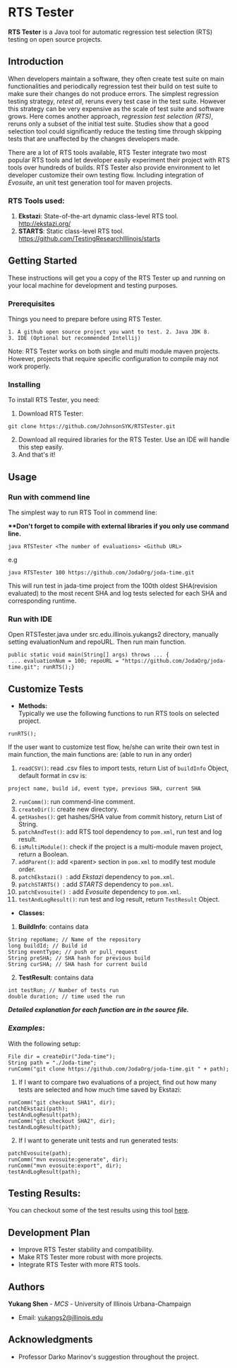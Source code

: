 
# RTS Tester  
  
**RTS Tester** is a Java tool for automatic regression test selection (RTS) testing on open source projects.  
  
## Introduction  
  
When developers maintain a software, they often create test suite on main functionalities and periodically regression test their build on test suite to make sure their changes do not produce errors. The simplest regression testing strategy, *retest all*, reruns every test case in the test suite. However this strategy can be very expensive as the scale of test suite and software grows. Here comes another approach, *regression test selection (RTS)*, reruns only a subset of the initial test suite. Studies show that a good selection tool could significantly reduce the testing time through skipping tests that are unaffected by the changes developers made.   
  
There are a lot of RTS tools available, RTS Tester integrate two most popular RTS tools and let developer easily experiment their project with RTS tools over hundreds of builds. RTS Tester also provide environment to let developer customize their own testing flow. Including integration of *Evosuite*, an unit test generation tool for maven projects.  
### RTS Tools used:  
1. **Ekstazi**: State-of-the-art dynamic class-level RTS tool.  
http://ekstazi.org/  
2. **STARTS**: Static class-level RTS tool.  
https://github.com/TestingResearchIllinois/starts  
## Getting Started  
  
These instructions will get you a copy of the RTS Tester up and running on your local machine for development and testing purposes.   
  
### Prerequisites  
  
Things you need to prepare before using RTS Tester.  
  
```  
1. A github open source project you want to test. 2. Java JDK 8.  
3. IDE (Optional but recommended Intellij)  
```  
Note: RTS Tester works on both single and multi module maven projects. However, projects that require specific configuration to compile may not work properly.  
  
### Installing  
  
To install RTS Tester, you need:  
1. Download RTS Tester:  
```  
git clone https://github.com/JohnsonSYK/RTSTester.git  
```  
2. Download all required libraries for the RTS Tester. Use an IDE will handle this step easily.  
3. And that's it!  
  
## Usage  
  
  
### Run with commend line  
  
The simplest way to run RTS Tool in commend line:  
  
**\*\*Don't forget to compile with external libraries if you only use command line.**  
  
```  
java RTSTester <The number of evaluations> <Github URL>  
```  
e.g  
```  
java RTSTester 100 https://github.com/JodaOrg/joda-time.git  
```  
This will run test in jada-time project from the 100th oldest SHA(revision evaluated) to the most recent SHA and log tests selected for each SHA and corresponding runtime.  
### Run with IDE  
  
Open RTSTester.java under src.edu.illinois.yukangs2 directory, manually setting evaluationNum and repoURL. Then run main function.  
  
```  
public static void main(String[] args) throws ... {  
 ... evaluationNum = 100; repoURL = "https://github.com/JodaOrg/joda-time.git"; runRTS();}  
```  
  
## Customize Tests  
  
* **Methods:**  
Typically we use the following functions to run RTS tools on selected project.  
```  
runRTS();  
```  
If the user want to customize test flow, he/she can write their own test in main function, the main functions are: (able to run in any order)  
1. ```readCSV()```: read .csv files to import tests, return List of ```buildInfo``` Object, default format in csv is:  
```  
project name, build id, event type, previous SHA, current SHA  
```  
2. ```runComm()```: run commend-line comment.  
3. ```createDir()```: create new directory.  
4. ```getHashes()```: get hashes/SHA value from commit history, return List of String.  
5. ```patchAndTest()```: add RTS tool dependency to ```pom.xml```, run test and log result.  
6. ```isMultiModule()```: check if the project is a multi-module maven project, return a Boolean.  
7. ```addParent()```: add \<parent\> section in ```pom.xml``` to modify test module order.  
8. ```patchEkstazi() ```: add *Ekstazi* dependency to ```pom.xml```.  
9. ```patchSTARTS() ```: add *STARTS* dependency to ```pom.xml```.  
10. ```patchEvosuite() ```: add *Evosuite* dependency to ```pom.xml```.  
11. ```testAndLogResult()```:   run test and log result, return ```TestResult``` Object.  
* **Classes:**  
1. **BuildInfo**: contains data  
```  
String repoName; // Name of the repository  
long buildId; // Build id  
String eventType; // push or pull_request  
String preSHA; // SHA hash for previous build  
String curSHA; // SHA hash for current build  
```  
2. **TestResult**: contains data  
```  
int testRun; // Number of tests run  
double duration; // time used the run  
```  
***Detailed explanation for each function are in the source file.***  
### *Examples*:  
With the following setup:
```
File dir = createDir("Joda-time");
String path = "./Joda-time";
runComm("git clone https://github.com/JodaOrg/joda-time.git " + path);  
```
1. If I want to compare two evaluations of a project, find out how many tests are selected and how much time saved by Ekstazi:  
```    
runComm("git checkout SHA1", dir); 
patchEkstazi(path); 
testAndLogResult(path);
runComm("git checkout SHA2", dir); 
testAndLogResult(path);
```  
  
2. If I want to generate unit tests and run generated tests:  

```
patchEvosuite(path);
runComm("mvn evosuite:generate", dir); 
runComm("mvn evosuite:export", dir); 
testAndLogResult(path);
```  
## Testing Results:

You can checkout some of the test results using this tool [here](https://github.com/JohnsonSYK/RTSTester/blob/master/Results.MD).
  

## Development Plan  
* Improve RTS Tester stability and compatibility.  
* Make RTS Tester more robust with more projects.  
* Integrate RTS Tester with more RTS tools.  
  
<!---  
## Built With  
  
* [Dropwizard](http://www.dropwizard.io/1.0.2/docs/) - The web framework used  
* [Maven](https://maven.apache.org/) - Dependency Management  
* [ROME](https://rometools.github.io/rome/) - Used to generate RSS Feeds  
  
## Contributing  
  
Please read [CONTRIBUTING.md](https://gist.github.com/PurpleBooth/b24679402957c63ec426) for details on our code of conduct, and the process for submitting pull requests to us.  
  
## Versioning  
  
We use [SemVer](http://semver.org/) for versioning. For the versions available, see the [tags on this repository](https://github.com/your/project/tags).   
--->  
## Authors  
  
**Yukang Shen** - *MCS* - University of Illinois Urbana-Champaign  
* Email: yukangs2@illinois.edu  
<!---  
[PurpleBooth](https://github.com/PurpleBooth)  
  
See also the list of [contributors](https://github.com/your/project/contributors) who participated in this project.  
## License  
  
This project is licensed under the MIT License - see the [LICENSE.md](LICENSE.md) file for details  
--->  
## Acknowledgments  
  
* Professor Darko Marinov's suggestion throughout the project.  